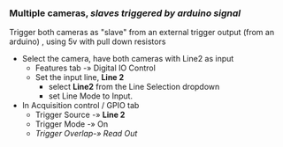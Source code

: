 ### Multiple cameras, *slaves triggered by arduino signal*

Trigger both cameras  as "slave" from an external trigger output (from an arduino) , using  5v with pull down resistors

* Select the camera, have both cameras with Line2 as input
  * Features tab -» Digital IO Control
  * Set the input line, **Line 2** 
    * select **Line2** from the Line Selection dropdown 
    * set Line Mode to Input.
* In Acquisition control /  GPIO tab
  * Trigger Source -»  **Line 2**
  * Trigger Mode -»  On
  * *Trigger Overlap-»  Read Out*  



